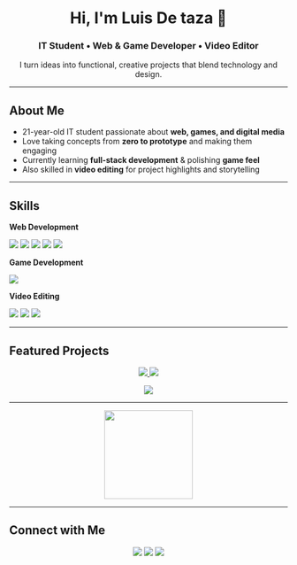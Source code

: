 <h1 align="center">Hi, I'm Luis De taza 👋</h1>
<h3 align="center">IT Student • Web & Game Developer • Video Editor</h3>
<p align="center">I turn ideas into functional, creative projects that blend technology and design.</p>

---

## About Me
- 21-year-old IT student passionate about **web, games, and digital media**  
- Love taking concepts from **zero to prototype** and making them engaging  
- Currently learning **full-stack development** & polishing **game feel**  
- Also skilled in **video editing** for project highlights and storytelling  

---

## Skills

**Web Development**  
<p>
  <img src="https://img.shields.io/badge/JavaScript-F7DF1E?logo=javascript&logoColor=black" />
  <img src="https://img.shields.io/badge/React-61DAFB?logo=react&logoColor=black" />
  <img src="https://img.shields.io/badge/Node.js-339933?logo=node.js&logoColor=white" />
  <img src="https://img.shields.io/badge/HTML5-E34F26?logo=html5&logoColor=white" />
  <img src="https://img.shields.io/badge/CSS3-1572B6?logo=css3&logoColor=white" />
</p>

**Game Development**  
<p>
  <img src="https://img.shields.io/badge/Godot-478CBF?logo=godot-engine&logoColor=white" />
</p>

**Video Editing**  
<p>
  <img src="https://img.shields.io/badge/Premiere%20Pro-9999FF?logo=adobe-premiere-pro&logoColor=white" />
  <img src="https://img.shields.io/badge/DaVinci%20Resolve-233A51?logo=davinciresolve&logoColor=white" />
  <img src="https://img.shields.io/badge/CapCut-000000?logo=capcut&logoColor=white" />
</p>

---

## Featured Projects

<p align="center">
  <a href="https://github.com/simplelui/wanderly">
    <img src="https://github-readme-stats.vercel.app/api/pin/?username=simplelui&repo=wanderly&theme=radical" />
  </a>
  <a href="https://github.com/simplelui/apkgame">
    <img src="https://github-readme-stats.vercel.app/api/pin/?username=simplelui&repo=apkgame&theme=radical" />
  </a>
</p>

<p align="center">
  <a href="https://github.com/simplelui/compasswebsitefullstack">
    <img src="https://github-readme-stats.vercel.app/api/pin/?username=simplelui&repo=compasswebsitefullstack&theme=radical" />
  </a>
</p>

---

<p align="center">
  <img src="https://github-readme-stats.vercel.app/api/top-langs/?username=simplelui&layout=compact&theme=radical" height="160" />
</p>

---

## Connect with Me
<p align="center">
  <a href="mailto:luisdetaza04@gmail.com"><img src="https://img.shields.io/badge/Email-D14836?logo=gmail&logoColor=white" /></a>
  <a href="https://www.linkedin.com/in/luis-de-taza"><img src="https://img.shields.io/badge/LinkedIn-0A66C2?logo=linkedin&logoColor=white" /></a>
  <a href="https://github.com/simplelui"><img src="https://img.shields.io/badge/GitHub-181717?logo=github&logoColor=white" /></a>
</p>
